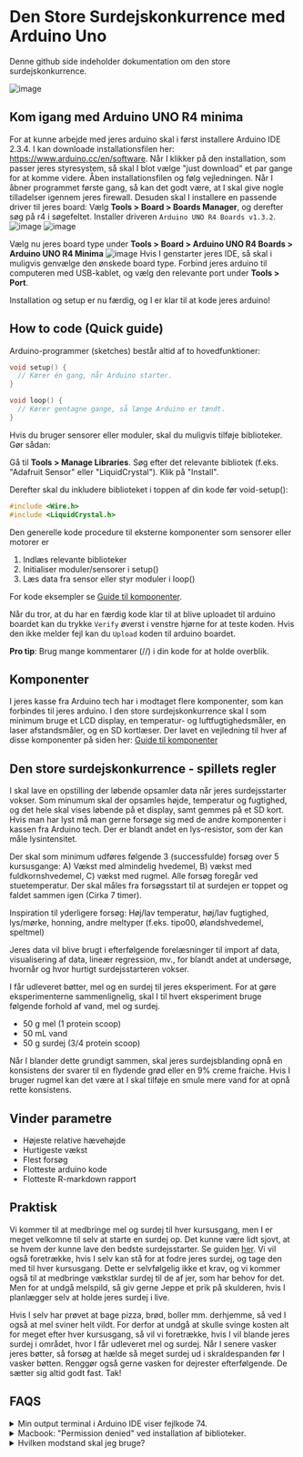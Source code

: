 # Den Store Surdejskonkurrence med Arduino Uno

Denne github side indeholder dokumentation om den store surdejskonkurrence.

![image](./images/image10.png)

## Kom igang med Arduino UNO R4 minima

For at kunne arbejde med jeres arduino skal i først installere Arduino IDE 2.3.4. I kan downloade installationsfilen her:
https://www.arduino.cc/en/software.
Når I klikker på den installation, som passer jeres styresystem, så skal I blot vælge "just download" et par gange for at komme videre.
Åben installationsfilen og følg vejledningen. 
Når I åbner programmet første gang, så kan det godt være, at I skal give nogle tilladelser igennem jeres firewall.
Desuden skal I installere en passende driver til jeres board:
Vælg **Tools > Board > Boards Manager**, og derefter søg på r4 i søgefeltet. Installer driveren `Arduino UNO R4 Boards v1.3.2`.
![image](./images/installation_board_manager.png)
![image](./images/installation_board_manager_2.png)

Vælg nu jeres board type under **Tools > Board > Arduino UNO R4 Boards > Arduino UNO R4 Minima**
![image](./images/board_choice.png)
Hvis I genstarter jeres IDE, så skal i muligvis genvælge den ønskede board type.
Forbind jeres arduino til computeren med USB-kablet, og vælg den relevante port under **Tools > Port**.

Installation og setup er nu færdig, og I er klar til at kode jeres arduino!

## How to code (Quick guide)

Arduino-programmer (sketches) består altid af to hovedfunktioner:

```c++
void setup() {
  // Kører én gang, når Arduino starter.
}

void loop() {
  // Kører gentagne gange, så længe Arduino er tændt.
}
```

Hvis du bruger sensorer eller moduler, skal du muligvis tilføje biblioteker. Gør sådan:

Gå til **Tools > Manage Libraries**.
Søg efter det relevante bibliotek (f.eks. "Adafruit Sensor" eller "LiquidCrystal").
Klik på "Install".

Derefter skal du inkludere biblioteket i toppen af din kode før void-setup():

```c++
#include <Wire.h>          
#include <LiquidCrystal.h>
```

Den generelle kode procedure til eksterne komponenter som sensorer eller motorer er
1) Indlæs relevante biblioteker
2) Initialiser moduler/sensorer i setup()
3) Læs data fra sensor eller styr moduler i loop()

For kode eksempler se [Guide til komponenter](./guide_til_komponenter.md).

Når du tror, at du har en færdig kode klar til at blive uploadet til arduino boardet kan du trykke `Verify` øverst i venstre hjørne for at teste koden. Hvis den ikke melder fejl kan du `Upload` koden til arduino boardet.

**Pro tip**: Brug mange kommentarer (//) i din kode for at holde overblik.

## Komponenter
I jeres kasse fra Arduino tech har i modtaget flere komponenter, som kan forbindes til jeres arduino. I den store surdejskonkurrence skal I som minimum bruge et LCD display, en temperatur- og luftfugtighedsmåler, en laser afstandsmåler, og en SD kortlæser.
Der lavet en vejledning til hver af disse komponenter på siden her:
[Guide til komponenter](./guide_til_komponenter.md)

## Den store surdejskonkurrence - spillets regler

I skal lave en opstilling der løbende opsamler data når jeres surdejsstarter vokser. Som minumum skal der opsamles højde, temperatur og fugtighed, og det hele skal vises løbende på et display, samt gemmes på et SD kort. Hvis man har lyst må man gerne forsøge sig med de andre komponenter i kassen fra Arduino tech. Der er blandt andet en lys-resistor, som der kan måle lysintensitet.

Der skal som minimum udføres følgende 3 (successfulde) forsøg over 5 kursusgange: A) Vækst med almindelig hvedemel, B) vækst med fuldkornshvedemel, C) vækst med rugmel. Alle forsøg foregår ved stuetemperatur. Der skal måles fra forsøgsstart til at surdejen er toppet og faldet sammen igen (Cirka 7 timer).

Inspiration til yderligere forsøg: Høj/lav temperatur, høj/lav fugtighed, lys/mørke, honning, andre meltyper (f.eks. tipo00, ølandshvedemel, speltmel)

Jeres data vil blive brugt i efterfølgende forelæsninger til import af data, visualisering af data, lineær regression, mv., for blandt andet at undersøge, hvornår og hvor hurtigt surdejsstarteren vokser.

I får udleveret bøtter, mel og en surdej til jeres eksperiment. For at gøre eksperimenterne sammenlignelig, skal I til hvert eksperiment bruge følgende forhold af vand, mel og surdej.
- 50 g mel (1 protein scoop)
- 50 mL vand
- 50 g surdej (3/4 protein scoop)

Når I blander dette grundigt sammen, skal jeres surdejsblanding opnå en konsistens der svarer til en flydende grød eller en 9% creme fraiche. Hvis I bruger rugmel kan det være at I skal tilføje en smule mere vand for at opnå rette konsistens.

## Vinder parametre
- Højeste relative hævehøjde
- Hurtigeste vækst
- Flest forsøg
- Flotteste arduino kode
- Flotteste R-markdown rapport


## Praktisk

Vi kommer til at medbringe mel og surdej til hver kursusgang, men I er meget velkomne til selv at starte en surdej op. Det kunne være lidt sjovt, at se hvem der kunne lave den bedste surdejsstarter. Se guiden [her](./surdejsguide.md). Vi vil også foretrække, hvis I selv kan stå for at fodre jeres surdej, og tage den med til hver kursusgang. Dette er selvfølgelig ikke et krav, og vi kommer også til at medbringe vækstklar surdej til de af jer, som har behov for det. Men for at undgå melspild, så giv gerne Jeppe et prik på skulderen, hvis I planlægger selv at holde jeres surdej i live.

Hvis I selv har prøvet at bage pizza, brød, boller mm. derhjemme, så ved I også at mel sviner helt vildt. For derfor at undgå at skulle svinge kosten alt for meget efter hver kursusgang, så vil vi foretrække, hvis I vil blande jeres surdej i området, hvor I får udleveret mel og surdej. Når I senere vasker jeres bøtter, så forsøg at hælde så meget surdej ud i skraldespanden før I vasker bøtten. Renggør også gerne vasken for dejrester efterfølgende. De sætter sig altid godt fast. Tak!

## FAQS

<details>
  <summary>Min output terminal i Arduino IDE viser fejlkode 74.</summary>


  Problemet opstår fordi Arduino Ide ikke kan uploade koden til arduino-boardet.


  Løsninger: 
  - Sikre dig at arduino-boardet er ordenligt forbundet til computeren
  - Tag stikket som forbinder arduino-boardet til computeren ud og ind igen.
  - Tjek at I har installeret driveren Arduino UNO R4 Boards v1.3.2 (Se **Kom igang med Arduino UNO R4 minima**)
</details>



<details>
  <summary>Macbook: "Permission denied" ved installation af biblioteker.</summary>


  Problemet opstår fordi Arduino IDE ikke har adgang til at mappen, hvor den skal installere biblioteket.


  Løsninger: 
  - Gå til **Arduino IDE** > **Preferences** > **Sketchbook location**. I denne path skal du oprette en mappe kaldet **libraries**. Herefter download bibliotekerne på github ned, unzip dem, og flyt dem ind i libraries mappen. Nu er bibliotekerne installeret.
</details>

<details>
  <summary>Hvilken modstand skal jeg bruge?</summary>

Her er en video, som forklarer det meget godt: [Learn how to read resistor color codes in 1 minute](https://www.youtube.com/watch?v=AQnNTs-wpOg)

Modstanden skal læse fra den retning, hvor båndene sidder tættest sammen og fra venstre mod højre. Det kan være svært at afkode farven eller læse retningen, så spørg gerne os, hvis I er i tvivl.

![image](./images/modstand.png)

</details>
